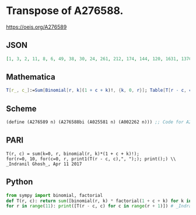 # Transpose of A276588\.
https://oeis.org/A276589
## JSON
```JSON
[1, 3, 2, 11, 8, 6, 49, 38, 30, 24, 261, 212, 174, 144, 120, 1631, 1370, 1158, 984, 840, 720, 11743, 10112, 8742, 7584, 6600, 5760, 5040, 95901, 84158, 74046, 65304, 57720, 51120, 45360, 40320, 876809, 780908, 696750, 622704, 557400, 499680, 448560, 403200, 362880, 8877691, 8000882, 7219974, 6523224, 5900520, 5343120, 4843440, 4394880, 3991680, 3628800]
```
## Mathematica
```Mathematica
T[r_, c_]:=Sum[Binomial[r, k](1 + c + k)!, {k, 0, r}]; Table[T[r - c, c], {r, 0, 10}, {c, 0, r}] // Flatten (* _Indranil Ghosh_, Apr 11 2017 *)
```
## Scheme
```Scheme
(define (A276589 n) (A276588bi (A025581 n) (A002262 n))) ;; Code for A276588bi given in A276588.
```
## PARI
```PARI
T(r, c) = sum(k=0, r, binomial(r, k)*(1 + c + k)!);
for(r=0, 10, for(c=0, r, print1(T(r - c, c),", ");); print();) \\ _Indranil Ghosh_, Apr 11 2017
```
## Python
```Python
from sympy import binomial, factorial
def T(r, c): return sum([binomial(r, k) * factorial(1 + c + k) for k in range(r + 1)])
for r in range(11): print([T(r - c, c) for c in range(r + 1)]) # _Indranil Ghosh_, Apr 11 2017
```
